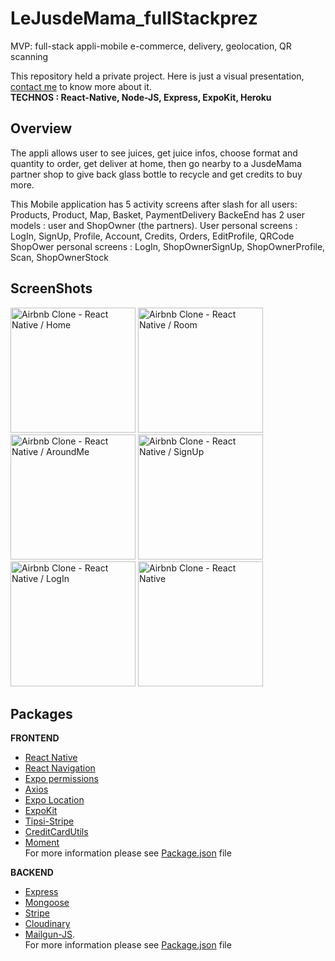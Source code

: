 # LeJusdeMama_fullStackprez
MVP: full-stack appli-mobile e-commerce, delivery, geolocation, QR scanning

This repository held a private project. 
Here is just a visual presentation, [contact me](https://www.linkedin.com/in/julie-lesage-92a09117/) to know more about it.  
**TECHNOS : React-Native, Node-JS, Express, ExpoKit, Heroku**

## Overview


The appli allows user to see juices, get juice infos, choose format and quantity to order, get deliver at home, then go nearby to a JusdeMama partner shop to give back glass bottle to recycle and get credits to buy more.

This Mobile application has 5 activity screens after slash for all users: Products, Product, Map, Basket, PaymentDelivery
BackeEnd has 2 user models : user and ShopOwner (the partners).
User personal screens : LogIn, SignUp, Profile, Account, Credits, Orders, EditProfile, QRCode
ShopOwer personal screens : LogIn, ShopOwnerSignUp, ShopOwnerProfile, Scan, ShopOwnerStock

## ScreenShots

<img
		alt="Airbnb Clone - React Native / Home"
		src="preview/home.png" width="200">
		<img
		alt="Airbnb Clone - React Native / Room"
		src="preview/room.png" width="200">
		<img
		alt="Airbnb Clone - React Native / AroundMe"
		src="preview/aroundme.png" width="200">
		<img
		alt="Airbnb Clone - React Native / SignUp"
		src="preview/signup.png" width="200">
		<img
		alt="Airbnb Clone - React Native / LogIn"
		src="preview/login.png" width="200">
		<img
		alt="Airbnb Clone - React Native"
		src="preview/profile.png" width="200">

## Packages

**FRONTEND**  

- [React Native](https://reactnative.dev/)
- [React Navigation](https://reactnavigation.org/)
- [Expo permissions](https://docs.expo.io/versions/v37.0.0/sdk/permissions/)
- [Axios](https://github.com/axios/axios)
- [Expo Location](https://docs.expo.io/versions/latest/sdk/location/)
- [ExpoKit](https://docs.expo.io/expokit/expokit/?redirected)
- [Tipsi-Stripe](https://github.com/tipsi/tipsi-stripe)
- [CreditCardUtils](https://www.npmjs.com/package/creditcardutils)
- [Moment](https://momentjs.com/)   
For more information please see [Package.json](front_package.json) file  

**BACKEND**   

- [Express](https://www.npmjs.com/package/express)
- [Mongoose](https://mongoosejs.com/)
- [Stripe](https://stripe.com/)
- [Cloudinary](https://cloudinary.com/)
- [Mailgun-JS](https://www.mailgun.com/).   
For more information please see [Package.json](back_package.json) file 

